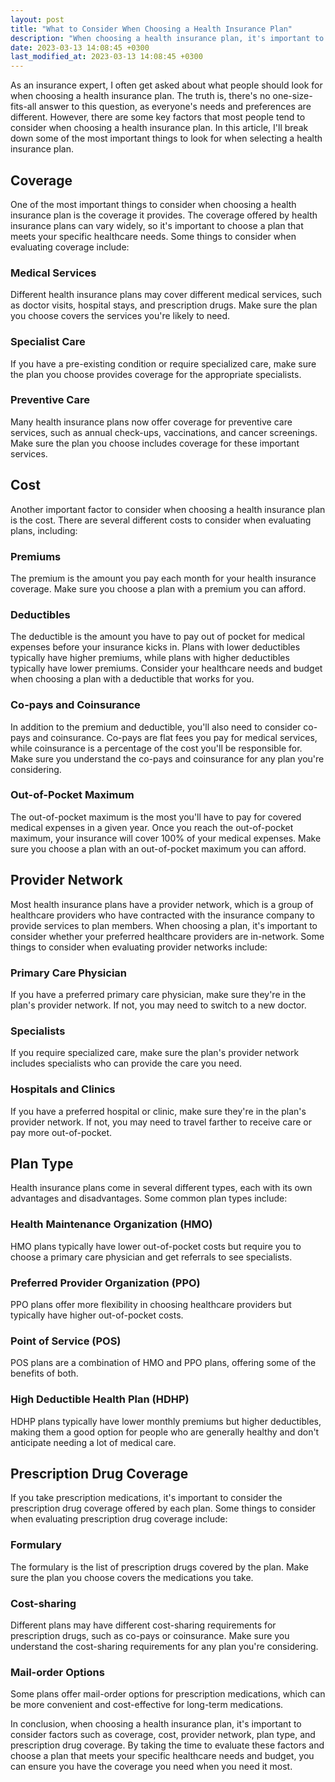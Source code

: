 ```yaml
---
layout: post
title: "What to Consider When Choosing a Health Insurance Plan"
description: "When choosing a health insurance plan, it's important to consider several factors such as coverage, cost, and provider network. Read on for more tips on what people look for in a health insurance plan."
date: 2023-03-13 14:08:45 +0300
last_modified_at: 2023-03-13 14:08:45 +0300
---
```

As an insurance expert, I often get asked about what people should look for when choosing a health insurance plan. The truth is, there's no one-size-fits-all answer to this question, as everyone's needs and preferences are different. However, there are some key factors that most people tend to consider when choosing a health insurance plan. In this article, I'll break down some of the most important things to look for when selecting a health insurance plan.

## Coverage

One of the most important things to consider when choosing a health insurance plan is the coverage it provides. The coverage offered by health insurance plans can vary widely, so it's important to choose a plan that meets your specific healthcare needs. Some things to consider when evaluating coverage include:

### Medical Services

Different health insurance plans may cover different medical services, such as doctor visits, hospital stays, and prescription drugs. Make sure the plan you choose covers the services you're likely to need.

### Specialist Care

If you have a pre-existing condition or require specialized care, make sure the plan you choose provides coverage for the appropriate specialists.

### Preventive Care

Many health insurance plans now offer coverage for preventive care services, such as annual check-ups, vaccinations, and cancer screenings. Make sure the plan you choose includes coverage for these important services.

## Cost

Another important factor to consider when choosing a health insurance plan is the cost. There are several different costs to consider when evaluating plans, including:

### Premiums

The premium is the amount you pay each month for your health insurance coverage. Make sure you choose a plan with a premium you can afford.

### Deductibles

The deductible is the amount you have to pay out of pocket for medical expenses before your insurance kicks in. Plans with lower deductibles typically have higher premiums, while plans with higher deductibles typically have lower premiums. Consider your healthcare needs and budget when choosing a plan with a deductible that works for you.

### Co-pays and Coinsurance

In addition to the premium and deductible, you'll also need to consider co-pays and coinsurance. Co-pays are flat fees you pay for medical services, while coinsurance is a percentage of the cost you'll be responsible for. Make sure you understand the co-pays and coinsurance for any plan you're considering.

### Out-of-Pocket Maximum

The out-of-pocket maximum is the most you'll have to pay for covered medical expenses in a given year. Once you reach the out-of-pocket maximum, your insurance will cover 100% of your medical expenses. Make sure you choose a plan with an out-of-pocket maximum you can afford.

## Provider Network

Most health insurance plans have a provider network, which is a group of healthcare providers who have contracted with the insurance company to provide services to plan members. When choosing a plan, it's important to consider whether your preferred healthcare providers are in-network. Some things to consider when evaluating provider networks include:

### Primary Care Physician

If you have a preferred primary care physician, make sure they're in the plan's provider network. If not, you may need to switch to a new doctor.

### Specialists

If you require specialized care, make sure the plan's provider network includes specialists who can provide the care you need.

### Hospitals and Clinics

If you have a preferred hospital or clinic, make sure they're in the plan's provider network. If not, you may need to travel farther to receive care or pay more out-of-pocket.

## Plan Type

Health insurance plans come in several different types, each with its own advantages and disadvantages. Some common plan types include:

### Health Maintenance Organization (HMO)

HMO plans typically have lower out-of-pocket costs but require you to choose a primary care physician and get referrals to see specialists.

### Preferred Provider Organization (PPO)

PPO plans offer more flexibility in choosing healthcare providers but typically have higher out-of-pocket costs.

### Point of Service (POS)

POS plans are a combination of HMO and PPO plans, offering some of the benefits of both.

### High Deductible Health Plan (HDHP)

HDHP plans typically have lower monthly premiums but higher deductibles, making them a good option for people who are generally healthy and don't anticipate needing a lot of medical care.

## Prescription Drug Coverage

If you take prescription medications, it's important to consider the prescription drug coverage offered by each plan. Some things to consider when evaluating prescription drug coverage include:

### Formulary

The formulary is the list of prescription drugs covered by the plan. Make sure the plan you choose covers the medications you take.

### Cost-sharing

Different plans may have different cost-sharing requirements for prescription drugs, such as co-pays or coinsurance. Make sure you understand the cost-sharing requirements for any plan you're considering.

### Mail-order Options

Some plans offer mail-order options for prescription medications, which can be more convenient and cost-effective for long-term medications.

In conclusion, when choosing a health insurance plan, it's important to consider factors such as coverage, cost, provider network, plan type, and prescription drug coverage. By taking the time to evaluate these factors and choose a plan that meets your specific healthcare needs and budget, you can ensure you have the coverage you need when you need it most.
